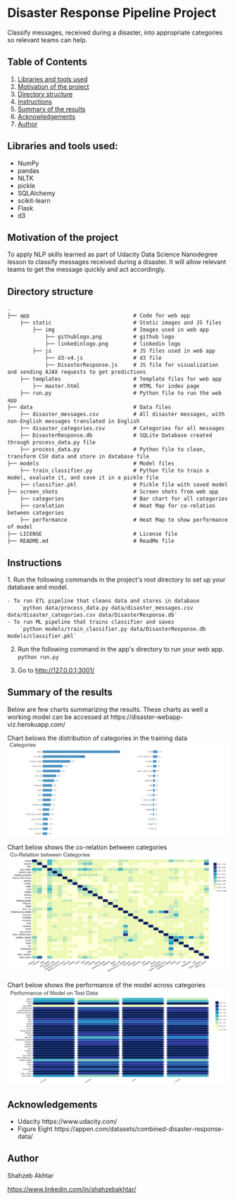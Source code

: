 # Disaster Response Pipeline Project
Classify messages, received during a disaster, into appropriate categories so relevant teams can help.

## Table of Contents
 <ol>
   <li><a href="#head1"> Libraries and tools used</a>
   <li><a href="#head2"> Motivation of the project </a>
   <li><a href="#head3"> Directory structure </a>
   <li><a href="#head4"> Instructions </a>
   <li><a href="#head5"> Summary of the results </a>
   <li><a href="#head6"> Acknowledgements </a>
   <li><a href="#head7"> Author </a>
</ol>

<h2 id="head1"> Libraries and tools used: </h2>
<ul>
 <li> NumPy
 <li> pandas
 <li> NLTK
 <li> pickle
 <li> SQLAlchemy 
 <li> scikit-learn
 <li> Flask    
 <li> d3
</ul>

<h2 id="head2"> Motivation of the project</h2>

To apply NLP skills learned as part of Udacity Data Science Nanodegree lesson to classify messages received during a disaster. It will allow relevant teams to get the message quickly and act accordingly.  

<h2 id="head3"> Directory structure </h3>

```
.
├── app                                 # Code for web app
    ├── static                          # Static images and JS files
        ├── img                         # Images used in web app
            ├── githublogo.png          # github logo
            ├── linkedinlogo.png        # linkedin logo
        ├── js                          # JS files used in web app
            ├── d3-v4.js                # d3 file
            ├── DisasterResponse.js     # JS file for visualization and sending AJAX requests to get predictions
    ├── templates                       # Template files for web app
        ├── master.html                 # HTML for index page
    ├── run.py                          # Python file to run the web app
├── data                                # Data files 
    ├── disaster_messages.csv           # All disaster messages, with non-English messages translated in English
    ├── disaster_categories.csv         # Categories for all messages
    ├── DisasterResponse.db             # SQLite Database created through process_data.py file
    ├── process_data.py                 # Python file to clean, transform CSV data and store in database file
├── models                              # Model files                  
    ├── train_classifier.py             # Python file to train a model, evaluate it, and save it in a pickle file
    ├── classifier.pkl                  # Pickle file with saved model
├── screen_shots                        # Screen shots from web app
    ├── categories                      # Bar chart for all categories
    ├── corelation                      # Heat Map for co-relation between categories
    ├── performance                     # Heat Map to show performance of model
├── LICENSE                             # License file
├── README.md                           # ReadMe file

```
<h2 id="head4"> Instructions </h2>
1. Run the following commands in the project's root directory to set up your database and model.

    - To run ETL pipeline that cleans data and stores in database
        `python data/process_data.py data/disaster_messages.csv data/disaster_categories.csv data/DisasterResponse.db`
    - To run ML pipeline that trains classifier and saves
        `python models/train_classifier.py data/DisasterResponse.db models/classifier.pkl`

2. Run the following command in the app's directory to run your web app.
    `python run.py`

3. Go to http://127.0.0.1:3001/

<h2 id="head5"> Summary of the results </h2>
Below are few charts summarizing the results. These charts as well a working model can be accessed at https://disaster-webapp-viz.herokuapp.com/

Chart belows the distribution of categories in the training data
![categories in data](screen_shots/categories.png)

Chart below shows the co-relation between categories
![corelation between categories](screen_shots/corelation.png)

Chart below shows the performance of the model across categories
![performace of model](screen_shots/performance.png)

<h2 id="head6"> Acknowledgements </h2>

<ul>
 <li> Udacity https://www.udacity.com/
 <li> Figure Eight https://appen.com/datasets/combined-disaster-response-data/
</ul>

<h2 id="head7"> Author </h2>

Shahzeb Akhtar

https://www.linkedin.com/in/shahzebakhtar/



